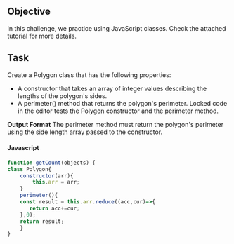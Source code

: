 ## Objective

In this challenge, we practice using JavaScript classes. Check the attached tutorial for more details.

## Task

Create a Polygon class that has the following properties:
- A constructor that takes an array of integer values describing the lengths of the polygon's sides.
- A perimeter() method that returns the polygon's perimeter.
Locked code in the editor tests the Polygon constructor and the perimeter method.

**Output Format**
The perimeter method must return the polygon's perimeter using the side length array passed to the constructor.

#### Javascript

```javascript
function getCount(objects) {
class Polygon{
    constructor(arr){
        this.arr = arr;
    }
    perimeter(){  
    const result = this.arr.reduce((acc,cur)=>{
       return acc+=cur; 
    },0);  
    return result;
    }
}
```

